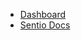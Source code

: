 - [Dashboard](https://app.sentio.xyz/glm/swappi-tracking/)
- [Sentio Docs](https://docs.sentio.xyz/docs/readme)
